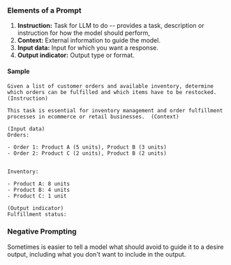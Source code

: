 ### Elements of a Prompt
1. **Instruction:** Task for LLM to do -- provides a task, description or instruction for how the model should perform,
2. **Context:** External information to guide the model.
3. **Input data:** Input for which you want a response.
4. **Output indicator:** Output type or format.
#### Sample
```
Given a list of customer orders and available inventory, determine which orders can be fulfilled and which items have to be restocked.  (Instruction)
  
This task is essential for inventory management and order fulfillment processes in ecommerce or retail businesses.  (Context)

(Input data)
Orders:

- Order 1: Product A (5 units), Product B (3 units)
- Order 2: Product C (2 units), Product B (2 units)

  
Inventory:

- Product A: 8 units
- Product B: 4 units
- Product C: 1 unit

(Output indicator)
Fulfillment status:
```

### Negative Prompting
Sometimes is easier to tell a model what should avoid to guide it to a desire output, including what you don't want to include in the output.